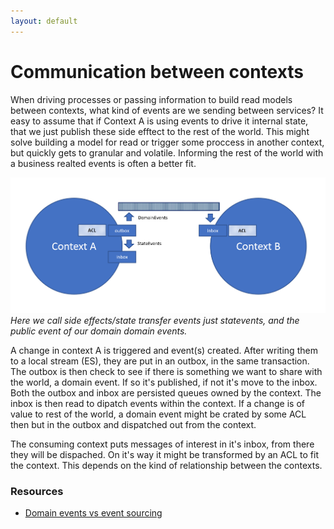 ```yaml
---
layout: default
---
```


# Communication between contexts

When driving processes or passing information to build read models between contexts, what kind of events are we sending between services?
It easy to assume that if Context A is using events to drive it internal state, that we just publish these side efftect to the rest of the world. This might solve building a model for read or trigger some proccess in another context, but quickly gets to granular and volatile. Informing the rest of the world with a business realted events is often a better fit.

![Context to context communication](assets/context_to_context.png)
*Here we call side effects/state transfer events just statevents, and the public event of our domain domain events.*

A change in context A is triggered and event(s) created. After writing them to a local stream (ES), they are put in an outbox, in the same transaction. The outbox is then check to see if there is something we want to share with the world, a domain event. If so it's published, if not it's move to the inbox. Both the outbox and inbox are persisted queues owned by the context. The inbox is then read to dipatch events within the context. If a change is of value to rest of the world, a domain event might be crated by some ACL then but in the outbox and dispatched out from the context.

The consuming context puts messages of interest in it's inbox, from there they will be dispached. On it's way it might be transformed by an ACL to fit the context. This depends on the kind of relationship between the contexts.

### Resources

* [Domain events vs event sourcing](https://www.innoq.com/en/blog/domain-events-versus-event-sourcing/)